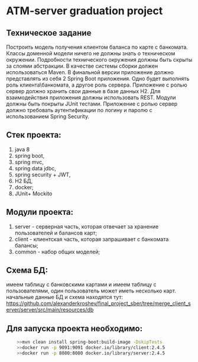 # ATM-server graduation project
## Техническое задание
Построить модель получения клиентом баланса по карте с банкомата. Классы доменной модели ничего не должны знать о техническом окружении. Подробности технического окружения должны быть скрыты за слоями абстракции.
В качестве системы сборки должен использоваться Maven. В финальной версии приложение должно представлять из себя 2 Spring Boot приложения. Одно будет выполнять роль клиента\банкомата, а другое роль сервера. Приложение с ролью сервер должно хранить свои данные в базе данных H2. Для взаимодействия приложения должны использовать REST. Модули должны быть покрыты JUnit тестами.
Приложение с ролью сервер должно требовать аутентификации по логину и паролю с использованием Spring Security.
## Cтек проекта:
 1) java 8
 2) spring boot,
 3) spring mvc,
 4) spring data jdbc,
 5) spring security + JWT,
 6) H2 БД,
 7) docker;
 8) JUnit+ Mockito


## Модули проекта:
 1) server -  серверная часть, которая отвечает за хранение пользователей и балансов карт;
 2) client -  клиентская часть, которая запрашивает с банкомата балансы;
 3) common -  набор общих моделей;

## Схема БД: 
имеем таблицу с банковскими картами и имеем таблицу с пользователями, один пользователь может иметь несколько карт.
начальные данные БД и схема находятся тут: 
https://github.com/alexanderkroshev/final_project_sber/tree/merge_client_server/server/src/main/resources/db

## Для запуска проекта необходимо:
```bash
    >>mvn clean install spring-boot:build-image -DskipTests
    >>docker run -p 9091:9091 docker.io/library/client:2.4.5
    >>docker run -p 8080:8080 docker.io/library/server:2.4.5
```
